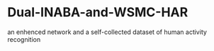 # Dual-INABA-and-WSMC-HAR
an enhenced network and a self-collected dataset of human activity recognition
